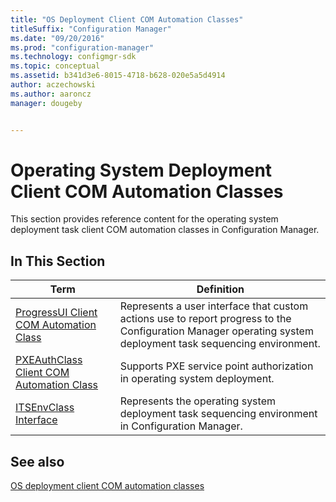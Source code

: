 ```yaml
---
title: "OS Deployment Client COM Automation Classes"
titleSuffix: "Configuration Manager"
ms.date: "09/20/2016"
ms.prod: "configuration-manager"
ms.technology: configmgr-sdk
ms.topic: conceptual
ms.assetid: b341d3e6-8015-4718-b628-020e5a5d4914
author: aczechowski
ms.author: aaroncz
manager: dougeby


---
```

# Operating System Deployment Client COM Automation Classes
This section provides reference content for the operating system deployment task client COM automation classes in Configuration Manager.  

## In This Section  

|Term|Definition|  
|----------|----------------|  
|[ProgressUI Client COM Automation Class](../../../../../develop/reference/core/clients/client-classes/progressui-client-com-automation-class.md)|Represents a user interface that custom actions use to report progress to the Configuration Manager operating system deployment task sequencing environment.|  
|[PXEAuthClass Client COM Automation Class](../../../../../develop/reference/core/clients/client-classes/pxeauthclass-client-com-automation-class.md)|Supports PXE service point authorization in operating system deployment.|  
|[ITSEnvClass Interface](../../../../../develop/reference/core/clients/client-classes/itsenvclass-interface.md)|Represents the operating system deployment task sequencing environment in Configuration Manager.|  

## See also

[OS deployment client COM automation classes](/sccm/develop/reference/core/clients/client-classes/operating-system-deployment-client-com-automation-classes)
